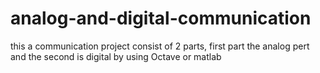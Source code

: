 # analog-and-digital-communication
this a communication project consist of 2 parts, first part the analog pert and the second is digital by using Octave or matlab 
